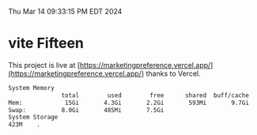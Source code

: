 Thu Mar 14 09:33:15 PM EDT 2024

# vite Fifteen


This project is live at [https://marketingpreference.vercel.app/](https://marketingpreference.vercel.app/) thanks to Vercel.

```bash
System Memory
               total        used        free      shared  buff/cache   available
Mem:            15Gi       4.3Gi       2.2Gi       593Mi       9.7Gi        10Gi
Swap:          8.0Gi       485Mi       7.5Gi
System Storage
423M	.
